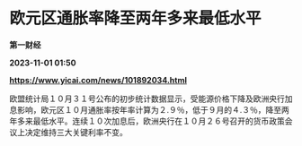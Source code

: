 # 欧元区通胀率降至两年多来最低水平
**第一财经**

**2023-11-01 01:50**

**https://www.yicai.com/news/101892034.html**

欧盟统计局１０月３１号公布的初步统计数据显示，受能源价格下降及欧洲央行加息影响，欧元区１０月通胀率按年率计算为２.９％，低于９月的４.３％，降至两年多来最低水平。连续１０次加息后，欧洲央行在１０月２６号召开的货币政策会议上决定维持三大关键利率不变。